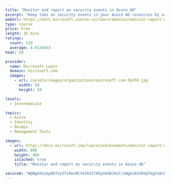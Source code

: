 ```yaml
---
title: "Monitor and report on security events in Azure AD"
excerpt: "Keep tabs on security events in your Azure AD resources by using built-in reporting and monitoring capabilities. Respond to events as they happen, and address security risks before they become a problem."
webUrl: https://docs.microsoft.com/en-us/learn/modules/monitor-report-aad-security-events/
type: course
price: Free
length: 35 mins
ratings:
  count: 119
  average: 4.6134453
heat: 50

provider:
  name: Microsoft Learn
  domain: microsoft.com
  images:
    - url: /assets/images/organizations/microsoft.com-50x50.jpg
      width: 50
      height: 50

levels:
  - Intermediate

topics:
  - Azure
  - Identity
  - DevOps
  - Management Tools

images:
  - url: https://docs.microsoft.com/learn/achievements/monitor-report-aad-security-events-social.png
    width: 800
    height: 400
    isCached: true
    title: "Monitor and report on security events in Azure AD"

secured: "WQNgAXSikp8kTVyZfsRecRCtkIKd1TAFpsDdDJKoTi1NgmJ8SX8VpTegYx6cPHIoHG+lZH6opP2fdGGERWeHfYJ20wfEfXYoGQM9N8rOl/pFUnOUVWrIyZgmzBpffkhZuI4BVV8kbk+srZbzm3PyButzYCWBrdLjiIxIUDFKqgSMdU9qlTmwgHWfM2UZP3TVQAMRU65Ple0jV2IiSU8U9vIz98pfl5HmDNlpcIJ+ecH0+OYIegSlLVKQ7RCtcuDFz1QwWGrNK9q6vbuf0kC3kKU/x+5xFjM7aGf+xU1w4mUA2sDPKfWtH2wwQLbSuercIif6ojcmr4CbYikgiaZ69zYHq/kkVB0c5/JBMxJAfEc/1dqbCxnSU2zrnH1SfLyt/u6hDv1LygCGSU88bQKmObXheZdVVzFy0IUwQne9qYA=;xaDyPkpfOWw6AphSTvVOWQ=="
---
```


